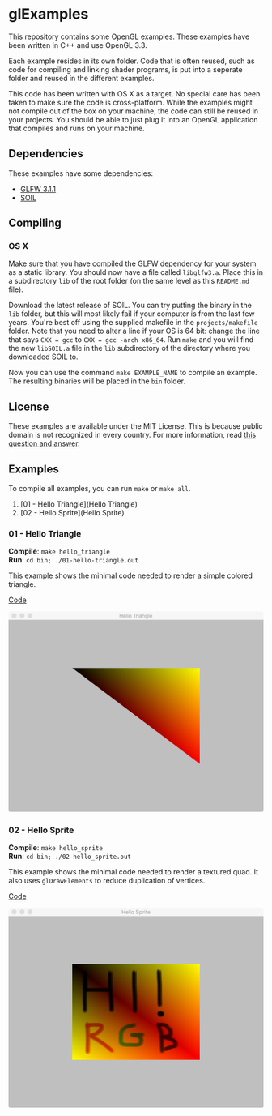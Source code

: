 # glExamples

This repository contains some OpenGL examples.
These examples have been written in C++ and use OpenGL 3.3.

Each example resides in its own folder. Code that is often reused, such as
code for compiling and linking shader programs, is put into a seperate folder and reused in the different examples.

This code has been written with OS X as a target. No special care has been
taken to make sure the code is cross-platform. While the examples might
not compile out of the box on your machine, the code can still be reused in
your projects. You should be able to just plug it into an OpenGL application
that compiles and runs on your machine.

## Dependencies

These examples have some dependencies:

* [GLFW 3.1.1](http://www.glfw.org)
* [SOIL](http://www.lonesock.net/soil.html)

## Compiling

### OS X

Make sure that you have compiled the GLFW dependency for your system as a
static library. You should now have a file called `libglfw3.a`. Place this
in a subdirectory `lib` of the root folder (on the same level as this `README.md` file).

Download the latest release of SOIL. You can try putting the binary in the `lib` folder, but this
will most likely fail if your computer is from the last few years. You're best off using the supplied
makefile in the `projects/makefile` folder. Note that you need to alter a line if your OS is 64 bit:
change the line that says `CXX = gcc` to `CXX = gcc -arch x86_64`. Run `make` and you will find the new
`libSOIL.a` file in the `lib` subdirectory of the directory where you downloaded SOIL to.

Now you can use the command `make EXAMPLE_NAME` to compile an example. The
resulting binaries will be placed in the `bin` folder.

## License

These examples are available under the MIT License. This is because public
domain is not recognized in every country. For more information, read
[this question and answer](http://programmers.stackexchange.com/questions/147111/what-is-wrong-with-the-unlicense).

## Examples

To compile all examples, you can run `make` or `make all`.

1. [01 - Hello Triangle](Hello Triangle)
2. [02 - Hello Sprite](Hello Sprite)

### 01 - Hello Triangle

**Compile**: `make hello_triangle`  
**Run**: `cd bin; ./01-hello-triangle.out`

This example shows the minimal code needed to render a simple colored triangle.

[Code](src/examples/01-hello_triangle)

![hello triangle](img/01-hello_triangle.tiff)

### 02 - Hello Sprite

**Compile**: `make hello_sprite`  
**Run**: `cd bin; ./02-hello_sprite.out`

This example shows the minimal code needed to render a textured quad. It also uses
`glDrawElements` to reduce duplication of vertices.

[Code](src/examples/02-hello_sprite)

![hello sprite](img/02-hello_sprite.tiff)

